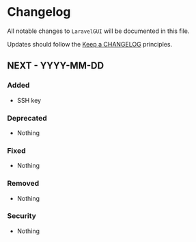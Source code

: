 # Changelog

All notable changes to `LaravelGUI` will be documented in this file.

Updates should follow the [Keep a CHANGELOG](http://keepachangelog.com/) principles.

## NEXT - YYYY-MM-DD

### Added
- 	SSH key

### Deprecated
- Nothing

### Fixed
- Nothing

### Removed
- Nothing

### Security
- Nothing
